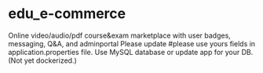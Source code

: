 # edu_e-commerce
Online video/audio/pdf course&amp;exam marketplace with user badges, messaging, Q&amp;A, and adminportal
Please update #please use yours fields in application.properties file. Use MySQL database or update app for your DB.
(Not yet dockerized.)
